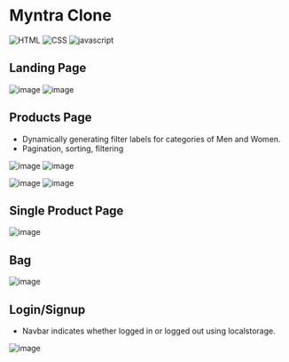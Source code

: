 # Myntra Clone

![HTML](https://img.shields.io/badge/HTML5-E34F26?style=for-the-badge&logo=html5&logoColor=white)
![CSS](https://img.shields.io/badge/CSS3-1572B6?style=for-the-badge&logo=css3&logoColor=white)
![javascript](https://img.shields.io/badge/JavaScript-323330?style=for-the-badge&logo=javascript&logoColor=F7DF1E)

## Landing Page

![image](https://user-images.githubusercontent.com/112859531/222210545-94a395b5-2db8-47a5-8048-f4e0d1f41485.png)
![image](https://user-images.githubusercontent.com/112859531/222210660-23b18595-1161-45f6-a9d2-00c801a49737.png)

## Products Page

* Dynamically generating filter labels for categories of Men and Women.
* Pagination, sorting, filtering

![image](https://user-images.githubusercontent.com/112859531/222211111-b7bbc57f-c4b7-4926-bd45-89aca466ef4c.png)
![image](https://user-images.githubusercontent.com/112859531/222211222-2a68f916-9528-46d7-bf34-090547fbaa33.png)

![image](https://user-images.githubusercontent.com/112859531/222211683-a0359ef5-15bf-4bbb-ba10-36a3e6591247.png)
![image](https://user-images.githubusercontent.com/112859531/222211778-65cd5d4a-98bd-497b-a280-9fdd81cce4b1.png)

## Single Product Page

![image](https://user-images.githubusercontent.com/112859531/222212317-d63eaf3f-b488-4e3d-8b98-6fc6933acd74.png)

## Bag

![image](https://user-images.githubusercontent.com/112859531/222212751-ac364a9d-9669-492a-b3ec-38ec05350325.png)

## Login/Signup

* Navbar indicates whether logged in or logged out using localstorage.

![image](https://user-images.githubusercontent.com/112859531/222211963-23697966-55fb-4074-bf52-86fbc7915b2a.png)



